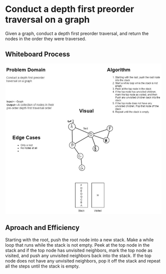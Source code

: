 # Conduct a depth first preorder traversal on a graph

Given a graph, conduct a depth first preorder traversal, and return the nodes in the order they were traversed.

## Whiteboard Process

![graph-depth-first](./GraphDepthFirstWhiteboard.jpg)

## Aproach and Efficiency

Starting with the root, push the root node into a new stack. Make a while loop that runs while the stack is not empty. Peek at the top node in the stack and if the top node has unvisited neighbors, mark the top node as visited, and push any unvisited neighbors back into the stack. If the top node does not have any unvisited neighbors, pop it off the stack and repeat all the steps until the stack is empty.
